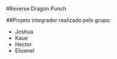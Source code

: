 #Reverse Dragon Punch

##Projeto integrador realizado pelo grupo:
- Joshua
- Kaue
- Hector
- Elioenel

